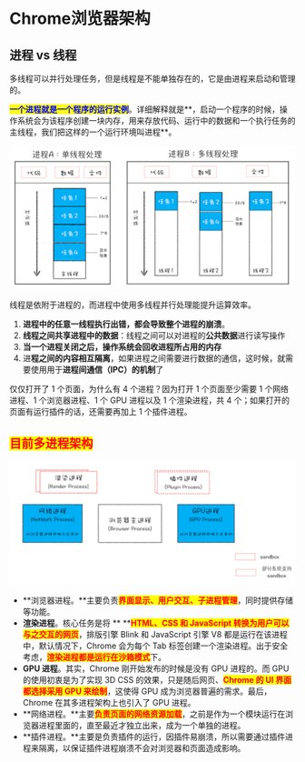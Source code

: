 # Chrome浏览器架构

## 进程 vs 线程

多线程可以并行处理任务，但是线程是不能单独存在的，它是由进程来启动和管理的。

<mark style="color:blue;">**一个进程就是一个程序的运行实例**</mark>。详细解释就是**，启动一个程序的时候，操作系统会为该程序创建一块内存，用来存放代码、运行中的数据和一个执行任务的主线程，我们把这样的一个运行环境叫进程**。

![](<../.gitbook/assets/image (6) (1).png>)

线程是依附于进程的，而进程中使用多线程并行处理能提升运算效率。

1. **进程中的任意一线程执行出错，都会导致整个进程的崩溃**。
2. **线程之间共享进程中的数据**：线程之间可以对进程的**公共数据**进行读写操作
3. **当一个进程关闭之后，操作系统会回收进程所占用的内存**
4. 进**程之间的内容相互隔离**，如果进程之间需要进行数据的通信，这时候，就需要使用用于**进程间通信（IPC）的机制**了

仅仅打开了 1 个页面，为什么有 4 个进程？因为打开 1 个页面至少需要 1 个网络进程、1 个浏览器进程、1 个 GPU 进程以及 1 个渲染进程，共 4 个；如果打开的页面有运行插件的话，还需要再加上 1 个插件进程。

## <mark style="color:red;">目前多进程架构</mark>

​![](<../.gitbook/assets/image (62) (1) (1) (1).png>)

* **浏览器进程。**主要负责<mark style="color:red;">**界面显示、用户交互、子进程管理**</mark>，同时提供存储等功能。
* **渲染进程**。核心任务是将 ** **<mark style="color:red;">**HTML、CSS 和 JavaScript 转换为用户可以与之交互的网页**</mark>，排版引擎 Blink 和 JavaScript 引擎 V8 都是运行在该进程中，默认情况下，Chrome 会为每个 Tab 标签创建一个渲染进程。出于安全考虑，<mark style="color:red;">**渲染进程都是运行在沙箱模式**</mark>下。
* **GPU 进程**。其实，Chrome 刚开始发布的时候是没有 GPU 进程的。而 GPU 的使用初衷是为了实现 3D CSS 的效果，只是随后网页、<mark style="color:red;">**Chrome 的 UI 界面都选择采用 GPU 来绘制**</mark>，这使得 GPU 成为浏览器普遍的需求。最后，Chrome 在其多进程架构上也引入了 GPU 进程。
* **网络进程。**主要<mark style="color:red;">**负责页面的网络资源加载**</mark>，之前是作为一个模块运行在浏览器进程里面的，直至最近才独立出来，成为一个单独的进程。
* **插件进程。**主要是负责插件的运行，因插件易崩溃，所以需要通过插件进程来隔离，以保证插件进程崩溃不会对浏览器和页面造成影响。
